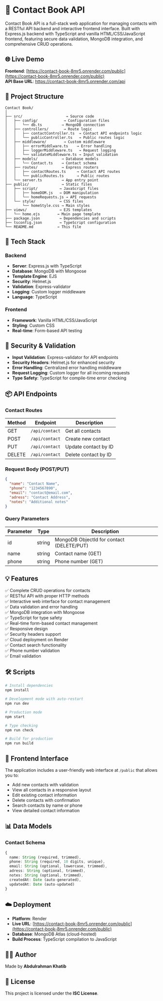 # 🔸 Contact Book API

Contact Book API is a full-stack web application for managing contacts with a RESTful API backend and interactive frontend interface. Built with Express.js backend with TypeScript and vanilla HTML/CSS/JavaScript frontend, featuring secure data validation, MongoDB integration, and comprehensive CRUD operations.

## 🌐 Live Demo

**Frontend**: [https://contact-book-8mr5.onrender.com/public](https://contact-book-8mr5.onrender.com/public)  
**API Base URL**: https://contact-book-8mr5.onrender.com/api

## 📁 Project Structure

```
Contact Book/
│
├── src/                    → Source code
│   ├── config/            → Configuration files
│   │   └── db.ts         → MongoDB connection
│   ├── controllers/       → Route logic
│   │   ├── contactController.ts  → Contact API endpoints logic
│   │   └── publicController.ts   → Public routes logic
│   ├── middleware/        → Custom middleware
│   │   ├── errorMiddlware.ts    → Error handling
│   │   ├── loggerMiddleware.ts   → Request logging
│   │   └── validateMiddleware.ts → Input validation
│   ├── models/           → Database models
│   │   └── Contact.ts    → Contact schema
│   ├── routes/           → Express routers
│   │   ├── contactRoutes.ts     → Contact API routes
│   │   └── publicRoutes.ts      → Public routes
│   └── server.ts         → App entry point
├── public/               → Static files
│   ├── script/          → JavaScript files
│   │   ├── homeDOM.js   → DOM manipulation
│   │   └── homeRequests.js → API requests
│   └── style/           → CSS files
│       └── homeStyle.css → Main styles
├── views/               → EJS templates
│   └── home.ejs        → Main page template
├── package.json         → Dependencies and scripts
├── tsconfig.json        → TypeScript configuration
└── README.md           → This file
```

## 🚀 Tech Stack

### Backend

- **Server**: Express.js with TypeScript
- **Database**: MongoDB with Mongoose
- **Template Engine**: EJS
- **Security**: Helmet.js
- **Validation**: Express-validator
- **Logging**: Custom logger middleware
- **Language**: TypeScript

### Frontend

- **Framework**: Vanilla HTML/CSS/JavaScript
- **Styling**: Custom CSS
- **Real-time**: Form-based API testing

## 🔐 Security & Validation

- **Input Validation**: Express-validator for API endpoints
- **Security Headers**: Helmet.js for enhanced security
- **Error Handling**: Centralized error handling middleware
- **Request Logging**: Custom logger for all incoming requests
- **Type Safety**: TypeScript for compile-time error checking

## 📦 API Endpoints

### Contact Routes

| Method | Endpoint       | Description          |
| ------ | -------------- | -------------------- |
| GET    | `/api/contact` | Get all contacts     |
| POST   | `/api/contact` | Create new contact   |
| PUT    | `/api/contact` | Update contact by ID |
| DELETE | `/api/contact` | Delete contact by ID |

### Request Body (POST/PUT)

```json
{
  "name": "Contact Name",
  "phone": "1234567890",
  "email": "contact@email.com",
  "adress": "Contact Address",
  "notes": "Additional notes"
}
```

### Query Parameters

| Parameter | Type   | Description                               |
| --------- | ------ | ----------------------------------------- |
| id        | string | MongoDB ObjectId for contact (DELETE/PUT) |
| name      | string | Contact name (GET)                        |
| phone     | string | Phone number (GET)                        |

## 💡 Features

✅ Complete CRUD operations for contacts  
✅ RESTful API with proper HTTP methods  
✅ Interactive web interface for contact management  
✅ Data validation and error handling  
✅ MongoDB integration with Mongoose  
✅ TypeScript for type safety  
✅ Real-time form-based contact management  
✅ Responsive design  
✅ Security headers support  
✅ Cloud deployment on Render  
✅ Contact search functionality  
✅ Phone number validation  
✅ Email validation

## 🛠️ Scripts

```bash
# Install dependencies
npm install

# Development mode with auto-restart
npm run dev

# Production mode
npm start

# Type checking
npm run check

# Build for production
npm run build
```

## 🎨 Frontend Interface

The application includes a user-friendly web interface at `/public` that allows you to:

- Add new contacts with validation
- View all contacts in a responsive layout
- Edit existing contact information
- Delete contacts with confirmation
- Search contacts by name or phone
- View detailed contact information

## 📊 Data Models

### Contact Schema

```typescript
{
  name: String (required, trimmed),
  phone: String (required, 10 digits, unique),
  email: String (optional, lowercase, trimmed),
  adress: String (optional, trimmed),
  notes: String (optional, trimmed),
  createdAt: Date (auto-generated),
  updatedAt: Date (auto-updated)
}
```

## ☁️ Deployment

- **Platform**: Render
- **Live URL**: [https://contact-book-8mr5.onrender.com/public](https://contact-book-8mr5.onrender.com/public)
- **Database**: MongoDB Atlas (cloud-hosted)
- **Build Process**: TypeScript compilation to JavaScript

## 🧑‍💻 Author

Made by **Abdulrahman Khatib**

## 📝 License

This project is licensed under the **ISC License**.
